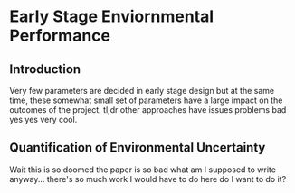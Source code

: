 # Early Stage Enviornmental Performance

## Introduction

Very few parameters are decided in early stage design but at the same time, these somewhat small set of parameters have a large impact on the outcomes of the project. tl;dr other approaches have issues problems bad yes yes very cool.

## Quantification of Environmental Uncertainty
Wait this is so doomed the paper is so bad what am I supposed to write anyway... there's so much work I would have to do here do I want to do it?
